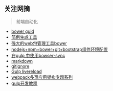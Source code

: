 ## 关注网摘
> 前端自动化
- <a href="https://github.com/bower/spec">bower guid</a>
- <a href="https://github.com/hawx1993/resume-master">简例生成工具</a>
- <a href="http://www.2cto.com/kf/201212/175989.html">强大的web包管理工具bower</a>
- <a href="http://jingyan.baidu.com/article/2a13832885099a074a134f97.html">nodejs+npm+bower+git+bootstrap组件环境配置</a>
- <a href="http://www.cnblogs.com/xljzlw/p/5215529.html">在gulp 中使用bowser-sync </a>
- <a href="http://wowubuntu.com/markdown/">markdown</a>
- <a href="https://github.com/newbreedofgeek/html5-skeletor/blob/master/.gitignore">gitignore</a>
- <a href="http://www.cnblogs.com/xjcjcsy/p/4467751.html">Gulp livereload</a>
- <a href="http://array_huang.coding.me/webpack-book/">webpack多页应用架构专题系列</a>
- <a href="https://www.w3ctech.com/topic/134">gulp开发教程</a>

